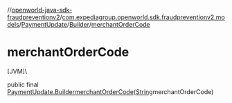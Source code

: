 //[openworld-java-sdk-fraudpreventionv2](../../../../index.md)/[com.expediagroup.openworld.sdk.fraudpreventionv2.models](../../index.md)/[PaymentUpdate](../index.md)/[Builder](index.md)/[merchantOrderCode](merchant-order-code.md)

# merchantOrderCode

[JVM]\

public final [PaymentUpdate.Builder](index.md)[merchantOrderCode](merchant-order-code.md)([String](https://docs.oracle.com/javase/8/docs/api/java/lang/String.html)merchantOrderCode)
